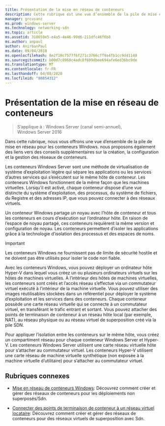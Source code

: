 ```yaml
---
title: Présentation de la mise en réseau de conteneurs
description: Cette rubrique est une vue d’ensemble de la pile de mise en réseau pour les conteneurs Windows et contient des liens vers des conseils supplémentaires sur la création, la configuration et la gestion des réseaux de conteneurs.
manager: grcusanz
ms.prod: windows-server
ms.technology: networking-sdn
ms.topic: article
ms.assetid: 318659e5-e4a5-4e46-99d6-211dfc46f6b8
ms.author: anpaul
author: AnirbanPaul
ms.date: 09/04/2018
ms.openlocfilehash: 8e2f10c7577f6f271c3766cff9a4fb1cc9d41140
ms.sourcegitcommit: b00d7c8968c4adc8f699dbee694afe6ed36bc9de
ms.translationtype: MT
ms.contentlocale: fr-FR
ms.lasthandoff: 04/08/2020
ms.locfileid: "80854312"
---
```

# <a name="container-networking-overview"></a>Présentation de la mise en réseau de conteneurs

>S’applique à : Windows Server (canal semi-annuel), Windows Server 2016

Dans cette rubrique, nous vous offrons une vue d’ensemble de la pile de mise en réseau pour les conteneurs Windows. nous proposons également des liens vers des conseils supplémentaires sur la création, la configuration et la gestion des réseaux de conteneurs.

Les conteneurs Windows Server sont une méthode de virtualisation de système d’exploitation légère qui sépare les applications ou les services d’autres services qui s’exécutent sur le même hôte de conteneur. Les conteneurs Windows fonctionnent de la même façon que les machines virtuelles. Lorsqu’il est activé, chaque conteneur dispose d’une vue distincte du système d’exploitation, des processus, du système de fichiers, du Registre et des adresses IP, que vous pouvez connecter à des réseaux virtuels. 

Un conteneur Windows partage un noyau avec l’hôte de conteneur et tous les conteneurs en cours d’exécution sur l’ordinateur hôte. En raison de l’espace de noyau partagé, ces conteneurs requièrent la même version et configuration de noyau. Les conteneurs permettent d’isoler les applications grâce à la technologie d’isolation des processus et des espaces de noms.

>[!IMPORTANT]
>Les conteneurs Windows ne fournissent pas de limite de sécurité hostile et ne doivent pas être utilisés pour isoler le code non fiable. 

Avec les conteneurs Windows, vous pouvez déployer un ordinateur hôte Hyper-V dans lequel vous créez un ou plusieurs ordinateurs virtuels sur les hôtes de machines virtuelles. À l’intérieur des hôtes de machines virtuelles, les conteneurs sont créés et l’accès réseau s’effectue via un commutateur virtuel exécuté à l’intérieur de la machine virtuelle. Vous pouvez utiliser des images réutilisables stockées dans un référentiel pour déployer le système d’exploitation et les services dans des conteneurs. Chaque conteneur possède une carte réseau virtuelle qui se connecte à un commutateur virtuel, en transférant le trafic entrant et sortant. Vous pouvez attacher des points de terminaison de conteneur à un réseau hôte local (par exemple, NAT), au réseau physique ou au réseau virtuel de superposition créé via la pile SDN.

Pour appliquer l’isolation entre les conteneurs sur le même hôte, vous créez un compartiment réseau pour chaque conteneur Windows Server et Hyper-V. Les conteneurs Windows Server utilisent une carte réseau virtuelle hôte pour s’attacher au commutateur virtuel. Les conteneurs Hyper-V utilisent une carte réseau de machine virtuelle synthétique (non exposée à la machine virtuelle d’utilitaire) pour s’attacher au commutateur virtuel. 

## <a name="related-topics"></a>Rubriques connexes 

- [Mise en réseau de conteneurs Windows](https://docs.microsoft.com/virtualization/windowscontainers/container-networking/architecture): Découvrez comment créer et gérer des réseaux de conteneurs pour les déploiements non superposés/Sdn.

- [Connecter des points de terminaison de conteneur à un réseau virtuel locataire](../../manage/Connect-container-endpoints-to-a-Tenant-Virtual-Network.md): Découvrez comment créer et gérer des réseaux de conteneurs pour des réseaux virtuels de superposition avec Sdn. 